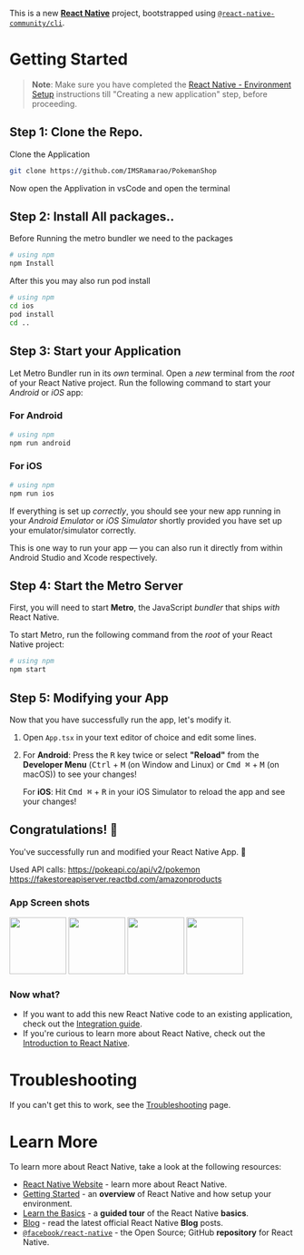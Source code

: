 This is a new [**React Native**](https://reactnative.dev) project, bootstrapped using [`@react-native-community/cli`](https://github.com/react-native-community/cli).

# Getting Started

>**Note**: Make sure you have completed the [React Native - Environment Setup](https://reactnative.dev/docs/environment-setup) instructions till "Creating a new application" step, before proceeding.

## Step 1: Clone the Repo.
Clone the Application

```bash
git clone https://github.com/IMSRamarao/PokemanShop
```
Now open the Applivation in vsCode and open the terminal

## Step 2: Install All packages..
Before Running the metro bundler we need to the packages

```bash
# using npm
npm Install
```
After this you may also run pod install
```bash
# using npm
cd ios
pod install
cd ..
```

## Step 3: Start your Application

Let Metro Bundler run in its _own_ terminal. Open a _new_ terminal from the _root_ of your React Native project. Run the following command to start your _Android_ or _iOS_ app:

### For Android

```bash
# using npm
npm run android
```

### For iOS

```bash
# using npm
npm run ios
```

If everything is set up _correctly_, you should see your new app running in your _Android Emulator_ or _iOS Simulator_ shortly provided you have set up your emulator/simulator correctly.

This is one way to run your app — you can also run it directly from within Android Studio and Xcode respectively.

## Step 4: Start the Metro Server

First, you will need to start **Metro**, the JavaScript _bundler_ that ships _with_ React Native.

To start Metro, run the following command from the _root_ of your React Native project:

```bash
# using npm
npm start
```

## Step 5: Modifying your App

Now that you have successfully run the app, let's modify it.

1. Open `App.tsx` in your text editor of choice and edit some lines.
2. For **Android**: Press the <kbd>R</kbd> key twice or select **"Reload"** from the **Developer Menu** (<kbd>Ctrl</kbd> + <kbd>M</kbd> (on Window and Linux) or <kbd>Cmd ⌘</kbd> + <kbd>M</kbd> (on macOS)) to see your changes!

   For **iOS**: Hit <kbd>Cmd ⌘</kbd> + <kbd>R</kbd> in your iOS Simulator to reload the app and see your changes!

## Congratulations! :tada:

You've successfully run and modified your React Native App. :partying_face:

Used API calls:
https://pokeapi.co/api/v2/pokemon
https://fakestoreapiserver.reactbd.com/amazonproducts

### App Screen shots
<img src="https://github.com/IMSRamarao/PokemanShop/assets/87899964/46a36d67-4398-4414-bf05-47e3ffa0f28b" width="100">
<img src="https://github.com/IMSRamarao/PokemanShop/assets/87899964/06b3e66d-1a21-42cd-a737-4a2946e73238" width="100">
<img src="https://github.com/IMSRamarao/PokemanShop/assets/87899964/5d14a204-68b1-4961-a097-a4894d1a441a" width="100">
<img src="https://github.com/IMSRamarao/PokemanShop/assets/87899964/71612b12-c2e8-42b7-88f6-933e75c3f363" width="100">


### Now what?

- If you want to add this new React Native code to an existing application, check out the [Integration guide](https://reactnative.dev/docs/integration-with-existing-apps).
- If you're curious to learn more about React Native, check out the [Introduction to React Native](https://reactnative.dev/docs/getting-started).

# Troubleshooting

If you can't get this to work, see the [Troubleshooting](https://reactnative.dev/docs/troubleshooting) page.

# Learn More

To learn more about React Native, take a look at the following resources:

- [React Native Website](https://reactnative.dev) - learn more about React Native.
- [Getting Started](https://reactnative.dev/docs/environment-setup) - an **overview** of React Native and how setup your environment.
- [Learn the Basics](https://reactnative.dev/docs/getting-started) - a **guided tour** of the React Native **basics**.
- [Blog](https://reactnative.dev/blog) - read the latest official React Native **Blog** posts.
- [`@facebook/react-native`](https://github.com/facebook/react-native) - the Open Source; GitHub **repository** for React Native.
